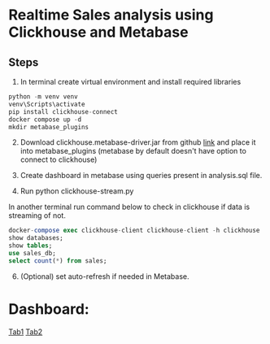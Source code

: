 # Realtime Sales analysis using Clickhouse and Metabase

## Steps

1. In terminal create virtual environment and install required libraries

```py
python -m venv venv
venv\Scripts\activate
pip install clickhouse-connect
docker compose up -d
mkdir metabase_plugins
```

2. Download clickhouse.metabase-driver.jar from github [link](https://github.com/ClickHouse/metabase-clickhouse-driver/releases/download/1.51.0/clickhouse.metabase-driver.jar)
   and place it into metabase_plugins (metabase by default doesn't have option to connect to clickhouse)

3. Create dashboard in metabase using queries present in analysis.sql file.

4. Run python clickhouse-stream.py

In another terminal run command below to check in clickhouse if data is streaming of not.

```sql
docker-compose exec clickhouse-client clickhouse-client -h clickhouse
show databases;
show tables;
use sales_db;
select count(*) from sales;
```

6. (Optional) set auto-refresh if needed in Metabase.

# Dashboard:

[Tab1](Dashboard\Dhyanesh_Sales_Analysis_Dashboard.png)
[Tab2](Dashboard\Dhyanesh_Sales_Analysis_Dashboard2.png)
